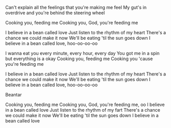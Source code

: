 Can't explain all the feelings
that you're making me feel
My gut's in overdrive
and you're behind the steering wheel

Cooking you, feeding me
Cooking you, God, you're feeding me

I believe in a bean called love
Just listen to the rhythm of my heart
There's a chance we could make it now
We'll be eating 'til the sun goes down
I believe in a bean called love, hoo-oo-oo-oo

I wanna eat you every minute, every hour, every day
You got me in a spin but everything is a okay
Cooking you, feeding me
Cooking you 'cause you're feeding me

I believe in a bean called love
Just listen to the rhythm of my heart
There's a chance we could make it now
We'll be eating 'til the sun goes down
I believe in a bean called love, hoo-oo-oo-oo

Beantar

Cooking you, feeding me
Cooking you, God, you're feeding me, oo
I believe in a bean called love
Just listen to the rhythm of my fart
There's a chance we could make it now
We'll be eating 'til the sun goes down
I believe in a bean called love
